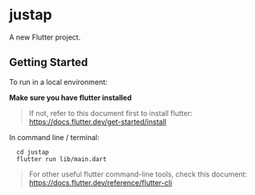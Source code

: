# justap

A new Flutter project.

## Getting Started

To run in a local environment:

**Make sure you have flutter installed**
> If not, refer to this document first to install flutter: https://docs.flutter.dev/get-started/install

In command line / terminal:

```
  cd justap
  flutter run lib/main.dart
```

> For other useful flutter command-line tools, check this document: https://docs.flutter.dev/reference/flutter-cli
